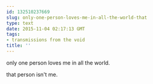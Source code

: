 ```yaml
---
id: 132510237669
slug: only-one-person-loves-me-in-all-the-world-that
type: text
date: 2015-11-04 02:17:13 GMT
tags:
- transmissions from the void
title: ''
---
```

only one person loves me in all the world. 

that person isn't me.